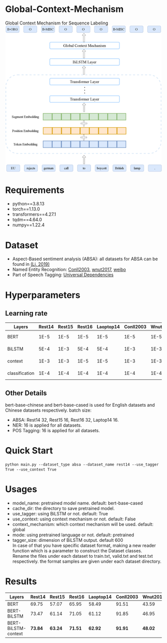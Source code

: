 # Global-Context-Mechanism
Global Context Mechanism for Sequence Labeling
![Overview of the model Architecture](overview.png)
# Requirements
* python==3.8.13
* torch==1.13.0
* transformers==4.27.1
* tqdm==4.64.0
* numpy==1.22.4
# Dataset
* Aspect-Based sentiment analysis (ABSA): all datasets for ABSA can be found in [(Li, 2019)](https://github.com/lixin4ever/BERT-E2E-ABSA/tree/master/data)
* Named Entity Recognition: [Conll2003](https://www.clips.uantwerpen.be/conll2003/ner/), [wnut2017](https://noisy-text.github.io/2017/emerging-rare-entities.html), [weibo](https://github.com/OYE93/Chinese-NLP-Corpus/tree/master/NER/Weibo)
* Part of Speech Tagging: [Universal Dependencies](https://universaldependencies.org/#-universal-dependencies)
# Hyperparameters
## Learning rate
 | Layers | Rest14 | Rest15 | Rest16 | Laoptop14 | Conll2003 | Wnut2017 | Weibo | Conll2003 | UD |       
 |---|---|---|---|---|---|---|---|---|---|
 | BERT | 1E-5 | 1E-5 | 1E-5 | 1E-5 | 1E-5 | 1E-5 | 1E-5 | 1E-5 | 1E-5 |
 | BiLSTM | 5E-4 | 1E-3 | 5E-4 | 5E-4 | 1E-3 | 1E-3 | 1E-3 | 1E-3 | 1E-3 |
 | context | 1E-3 | 1E-3 | 1E-5 | 1E-5 | 1E-3 | 1E-3 | 1E-3 | 1E-4 | 1E-3 |
 | classification | 1E-4 | 1E-4 | 1E-4 | 1E-4 | 1E-4 | 1E-4 | 1E-4 | 1E-4 | 1E-4 |   \
## Other Details
 bert-base-chinese and bert-base-cased is used for English datasets and Chinese datasets respectively.
 batch size:
* ABSA: Rest14 32, Rest15 16, Rest16 32, Laptop14 16.
* NER: 16 is applied for all datasets.
* POS Tagging: 16 is applied for all datasets.
# Quick Start
    python main.py --dataset_type absa --dataset_name rest14 --use_tagger True --use_context True 
# Usages
* model_name: pretrained model name.   default: bert-base-cased
* cache_dir: the directory to save pretrained model.
* use_tagger: using BiLSTM or not. default: True
* use_context: using context mechanism or not. default: False
* context_mechanism: which context mechanism will be used.  default: global
* mode: using pretrained language or not. default: pretrained
* tagger_size: dimension of BiLSTM output. default 600   \
In case of that you have specific dataset format, making a new reader function which is a parameter to construct the Dataset classes. \
Rename the files under each dataset to train.txt, valid.txt and test.txt respectively. the format samples are given under each dataset directory.
# Results
| Layers | Rest14 | Rest15 | Rest16 | Laoptop14 | Conll2003 | Wnut2017 | Weibo | Conll2003 | UD |
|---|---|---|---|---|---|---|---|---|---|
| BERT | 69.75 | 57.07 | 65.95 | 58.49 | 91.51 | 43.59 | 68.09 | 95.56 | 96.85 |
| BERT-BiLSTM | 73.47 | 61.14 | 71.05 | 61.12 | 91.85 | 46.95 | 68.86 | **95.66** | 95.90 |
| BERT-BiLSTM-context | **73.84** | **63.24** | **71.51** | **62.92** | **91.91** | **48.02** | **69.84** | 95.62 | **97.01** |